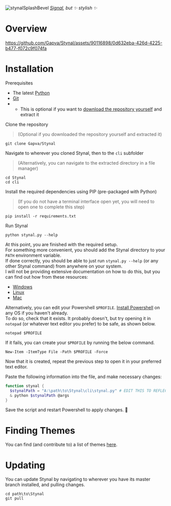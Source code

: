 ![stynalSplashBevel](https://github.com/Gapva/Stynal/assets/90116898/71cb1e33-c1a1-42de-872e-a3fe44874cb4)
*[Signal](https://signal.org/), but ✨ stylish ✨*

# Overview
https://github.com/Gapva/Stynal/assets/90116898/0d632eba-426d-4225-b477-f072c9f074fa

# Installation
Prerequisites
- The latest [Python](https://www.python.org/downloads/)
- [Git](https://git-scm.com/downloads)
- - This is optional if you want to [download the repository yourself](https://github.com/Gapva/Stynal/releases/latest/Stynal.zip) and extract it

Clone the repository
> (Optional if you downloaded the repository yourself and extracted it)
```console
git clone Gapva/Stynal
```

Navigate to wherever you cloned Stynal, then to the `cli` subfolder
> (Alternatively, you can navigate to the extracted directory in a file manager)
```console
cd Stynal
cd cli
```

Install the required dependencies using PIP (pre-packaged with Python)
> (If you do not have a terminal interface open yet, you will need to open one to complete this step)
```console
pip install -r requirements.txt
```

Run Stynal
```console
python stynal.py --help
```

At this point, you are finished with the required setup.  
For something more convenient, you should add the Stynal directory to your `PATH` environment variable.  
If done correctly, you should be able to just run `stynal.py --help` (or any other Stynal command) from anywhere on your system.  
I will not be providing extensive documentation on how to do this, but you can find out how from these resources:
- [Windows](https://stackoverflow.com/questions/44272416/how-to-add-a-folder-to-path-environment-variable-in-windows-10-with-screensho)
- [Linux](https://phoenixnap.com/kb/linux-add-to-path)
- [Mac](https://stackoverflow.com/questions/22465332/setting-path-environment-variable-in-osx-permanently)

Alternatively, you can edit your Powershell `$PROFILE`. [Install Powershell](https://learn.microsoft.com/en-us/powershell/scripting/install/installing-powershell?view=powershell-7.4) on any OS if you haven't already.  
To do so, check that it exists. It probably doesn't, but try opening it in `notepad` (or whatever text editor you prefer) to be safe, as shown below.
```console
notepad $PROFILE
```
If it fails, you can create your `$PROFILE` by running the below command.
```console
New-Item -ItemType File -Path $PROFILE -Force
```
Now that it is created, repeat the previous step to open it in your preferred text editor.

Paste the following information into the file, and make necessary changes:
```ps1
function stynal {
  $stynalPath = "A:\path\to\Stynal\cli\stynal.py" # EDIT THIS TO REFLECT THE ACTUAL STYNAL PATH
  & python $stynalPath @args
}
```

Save the script and restart Powershell to apply changes. 🎉

# Finding Themes
You can find (and contribute to) a list of themes [here](https://github.com/Gapva/stynal-themes).

# Updating
You can update Stynal by navigating to wherever you have its master branch installed, and pulling changes.
```console
cd path\to\Stynal
git pull
```
